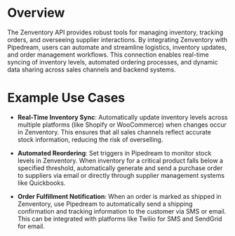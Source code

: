 # Overview

The Zenventory API provides robust tools for managing inventory, tracking orders, and overseeing supplier interactions. By integrating Zenventory with Pipedream, users can automate and streamline logistics, inventory updates, and order management workflows. This connection enables real-time syncing of inventory levels, automated ordering processes, and dynamic data sharing across sales channels and backend systems.

# Example Use Cases

- **Real-Time Inventory Sync**: Automatically update inventory levels across multiple platforms (like Shopify or WooCommerce) when changes occur in Zenventory. This ensures that all sales channels reflect accurate stock information, reducing the risk of overselling.

- **Automated Reordering**: Set triggers in Pipedream to monitor stock levels in Zenventory. When inventory for a critical product falls below a specified threshold, automatically generate and send a purchase order to suppliers via email or directly through supplier management systems like Quickbooks.

- **Order Fulfillment Notification**: When an order is marked as shipped in Zenventory, use Pipedream to automatically send a shipping confirmation and tracking information to the customer via SMS or email. This can be integrated with platforms like Twilio for SMS and SendGrid for email.
